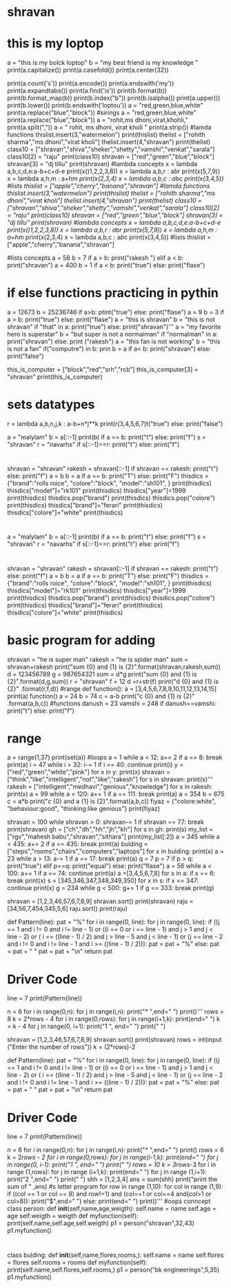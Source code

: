 # shravan
# this is my loptop
a = "this is my bolck loptop"
b = "my best friend is my knowledge "
print(a.capitalize())
print(a.casefold())
print(a.center(32))


print(a.count('s'))
print(a.encode())
print(a.endswith('my'))
print(a.expandtabs())
print(a.find('is'))
print(b.format(b))
print(b.format_map(b))
print(b.index("b"))
print(b.isalpha())
print(a.upper())
print(b.lower())
print(b.endswith('loptou'))
a = "red,green,blue,white"
print(a.replace("blue","block"))
#sirings
a = "red,green,blue,white"
print(a.replace("blue","block"))
a = "rohit,ms dhoni,virat,khohli,"
print(a.split(","))
a = " rohit, ms dhoni, virat kholi "
print(a.strip())
#lamda functions
thislist.insert(3,"watermelon")
print(thislist)
thelist = ["rohith sharma","ms dhoni","virat kholi"]
thelist.insert(4,"shravan")
print(thelist)
class10 = ["shravan","shiva","sheker","shetty","vamshi","venkat","sarala"]
class10[2] = "raju"
print(class10)
shravan = ["red","green","blue","block"]
shravan[3] = "dj tillu"
print(shravan)
#lambda concepts
x = lambda a,b,c,d,e:a-b+c+d-e
print(x()1,2,2,3,8))
x = lambda a,b,r : a*b*r
print(x(5,7,9))
x = lambda a,h,m : a+h*m
print(x(2,3,4)
x = lambda a,b,c : a*b*c
print(x(3,4,5))
#lists
thislist = ["apple","cherry","banana","shravan"]
#lamda functions
thislist.insert(3,"watermelon")
print(thislist)
thelist = ["rohith sharma","ms dhoni","virat kholi"]
thelist.insert(4,"shravan")
print(thelist)
class10 = ["shravan","shiva","sheker","shetty","vamshi","venkat","sarala"]
class10[2] = "raju"
print(class10)
shravan = ["red","green","blue","block"]
shravan[3] = "dj tillu"
print(shravan)
#lambda concepts
x = lambda a,b,c,d,e:a-b+c+d-e
print(x()1,2,2,3,8))
x = lambda a,b,r : a*b*r
print(x(5,7,9))
x = lambda a,h,m : a+h*m
print(x(2,3,4)
x = lambda a,b,c : a*b*c
print(x(3,4,5))
#lists
thislist = ["apple","cherry","banana","shravan"]

#lists concepts
a = 58
b = 7
if a > b:
    print("rakesh ")
elif a < b:
    print("shravan")
a = 400
b = 1
if a < b:
    print("true")
else:
    print("flase")
# if else functions practicing in pythin
a = 12673
b = 25236746
if a>b:
    ptint("true")
else:
    print("flase")
a = 9
b = 3
if a > b:
    print("true")
else:
    print("flase")
a = "this is shravan"
b = "this is not shravan"
if "that" in a:
    print("true")
else:
    print("shravan")'''
a = "my favorite hero is superstar"
b = "but super is not a normalman"
if "normalman" in a:
    print("shravan")
else:
    print ("rakesh")
a = "this fan is not working"
b = "this is not a fan"
if("computre") in b:
    prin
b = a
if a< b:
    print("shravan")
else:
    print("false")

this_is_computer = ["block","red","srh","rcb"]
this_is_computer[3] = "shravan"
print(this_is_computer)
# sets datatypes
r = lambda a,b,n,j,k : a-b+n*j**k
print(r(3,4,5,6,7)t("true")
else:
    print("false")

a = "malylam"
b = a[::-1]
print(b)
if a == b:
    print("t")
else:
    print("f")
s = "shravan"
r = "navarhs"
if s[::-1]==r:
    print("t")
else:
    print("f")
#
shravan = "shravan"
rakesh = shravan[::-1]
if shravan == rakesh:
    print("t")
else:
    print("f")
a = b
b = a
if a == b:
    print("T")
else:
    print("F")
thisdics = {"brand":"rolls roice",
            "colore":"block",
            "model":"sh101",
            }
print(thisdics)
thisdics["model"]="rk101"
print(thisdics)
thisdics["year"]=1999
print(thisdics)
thisdics.pop("brand")
print(thisdics)
thisdics.pop("colore")
print(thisdics)
thisdics["brand"]="ferari"
print(thisdics)
thisdics["colore"]="white"
print(thisdics)


#
a = "malylam"
b = a[::-1]
print(b)
if a == b:
    print("t")
else:
    print("f")
s = "shravan"
r = "navarhs"
if s[::-1]==r:
    print("t")
else:
    print("f")
#
shravan = "shravan"
rakesh = shravan[::-1]
if shravan == rakesh:
    print("t")
else:
    print("f")
a = b
b = a
if a == b:
    print("T")
else:
    print("F")
thisdics = {"brand":"rolls roice",
            "colore":"block",
            "model":"sh101",
            }
print(thisdics)
thisdics["model"]="rk101"
print(thisdics)
thisdics["year"]=1999
print(thisdics)
thisdics.pop("brand")
print(thisdics)
thisdics.pop("colore")
print(thisdics)
thisdics["brand"]="ferari"
print(thisdics)
thisdics["colore"]="white"
print(thisdics)

# basic program for adding
shravan = "he is super man"
rakesh = "he is spider man"
sum = shravan+rakesh
print("sum {0} and {1} is {2}".format(shravan,rakesh,sum))
d = 123456789
g = 987654321
sum = d*g
print("sum {0} and {1} is {2}".format(d,g,sum))
r = "shravan"
f = 12
d =r+str(f)
print("d {0} and {1} is {2}" .format(r,f,d))
#range
def function():
    a = [3,4,5,6,7,8,9,10,11,12,13,14,15]
    print(a)
function()
a = 24
b = 74
c = a-b
print("c {0} and {1} is {2}" .format(a,b,c))
#functions
danush = 23
vamshi = 248
if danush==vamshi:
   print("t")
else:
    print("f")
# range
a = range(1,37)
print(set(a))
#loops
a = 1
while a < 12:
    a+= 2
    if a == 8:
        break
    print(a)
i = 47
while i > 32:
    i-= 1
    if i == 40:
        continue
    print(i)
y = ["red","green","white","pink"]
for x in y:
    print(x)
shravan = ["think","like","intelligent","not","like","rakesh"]
for s in shravan:
    print(s)'''
rakesh = ["intelligent","medhavi","genious","knowledge"]
for x in rakesh:
    print(x)
a = 99
while a < 120:
    a+= 1
    if a == 111:
        break
    print(a)
a = 354
b = 675
c = a*b
print("c {0} and a {1} is {2}".format(a,b,c))
fiyaz = {"colore:white",
         "behaviour:good",
         "thinking:like genious"}
print(fiyaz)


shravan = 100
while shravan > 0:
    shravan-= 1
    if shravan == 77:
        break
    print(shravan)
gh = ["ch","dh","hh","jh","kh"]
for s in gh:
    print(s)
my_list = ["rgv","mahesh babu","shravan","sithara"]
print(my_list[:2])
a = 345
while a < 435:
    a+= 2
    if a == 435:
        break
    print(a)
bulding = ["steps","rooms","chairs","computers","laptops"]
for x in bulding:
    print(x)
a = 23
while a > 13:
    a-= 1
    if a == 17:
        break
    print(a)
q = 7
p = 7
if p > q:
    print("true")
elif p==q:
    print("equal")
else:
    print("flase")
a = 56
while a < 100:
    a+= 1
    if a == 74:
        continue
    print(a)
a =[3,4,5,6,7,8]
for x in a:
    if x == 6:
        break
    print(x)
s = [345,346,347,348,349,350]
for x in s:
    if x == 347:
        continue
    print(x)
g = 234
while g < 500:
    g+= 1
    if g == 333:
       break
    print(g)

shravan = [1,2,3,46,57,6,7,8,9]
shravan.sort()
print(shravan)
raju = [34,56,7,454,345,5,6]
raju.sort()
print(raju)


def Pattern(line):
    pat = "%"
    for i in range(0, line):
        for j in range(0, line):
            if ((j == 1 and i != 0 and i != line - 1) or ((i == 0 or
                                                           i == line - 1) and j > 1 and j < line - 2) or (
                    i == ((line - 1) / 2)
                    and j > line - 5 and j < line - 1) or (j == line - 2 and
                                                           i != 0 and i != line - 1 and i >= ((line - 1) / 2))):
                pat = pat + "%"
            else:
                pat = pat + " "
        pat = pat + "\n"
    return pat


# Driver Code
line = 7
print(Pattern(line))

n = 6
for i in range(0,n):
    for j in range(i,n):
        print("* ",end=" ")
    print()'''
rows = 8
k = 2*rows - 4
for i in range(0,rows):
    for j in range(i+1,k):
        print(end=" ")
    k = k - 4
    for j in range(0, i+1):
        print("1 ", end=" ")
    print(" ")

shravan = [1,2,3,46,57,6,7,8,9]
shravan.sort()
print(shravan)
rows = int(input ("Enter the number of rows"))
k = (2*rows)-2


def Pattern(line):
    pat = "%"
    for i in range(0, line):
        for j in range(0, line):
            if ((j == 1 and i != 0 and i != line - 1) or ((i == 0 or
                                                           i == line - 1) and j > 1 and j < line - 2) or (
                    i == ((line - 1) / 2)
                    and j > line - 5 and j < line - 1) or (j == line - 2 and
                                                           i != 0 and i != line - 1 and i >= ((line - 1) / 2))):
                pat = pat + "%"
            else:
                pat = pat + " "
        pat = pat + "\n"
    return pat


# Driver Code
line = 7
print(Pattern(line))

n = 6
for i in range(0,n):
    for j in range(i,n):
        print("* ",end=" ")
    print()
rows = 6
k = 2*rows - 2
for i in range(0,rows):
    for j in range(i-1,k):
        print(end=" ")
    for j in range(0, i-1):
        print("1 ", end=" ")
    print(" ")
rows = 10
k = 3*rows-3
for i in  range (1,rows):
    for j in range (i+1,k):
        print(end=" ")
    for j in range (1,i+1):
        print("2 ",end=" ")
    print(" ")
shh = [1,2,3,4]
ans = sum(shh)
print("print the sum of " ,ans)
#s letter program
for row in range (1,10):
    for col in range (1,9):
        if ((col == 1 or col == 8) and row!=1) and (col==1 or  col==4 and(col>1 or col>8)):
             print("$",end=" ")
        else:
             print(end=" ")
    print()'''
#oops conncept
class person:
    def __init__(self,name,age,weigth):
     self.name = name
     self.age = age
     self.weigth = weigth
    def myfunction(self):
        print(self.name,self.age,self.weigth)
p1 = person("shravan",32,43)
p1.myfunction()
#
class bulding:
    def __init__(self,name,flores,rooms,):
        self.name = name
        self.flores = flores
        self.rooms = rooms
    def myfunction(self):
        print(self.name,self.flores,self.rooms,)
p1 = person("bk engineerings",5,35)
p1.myfunction()
